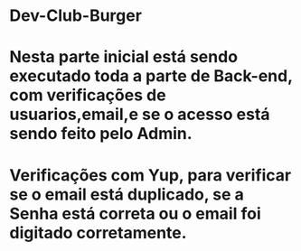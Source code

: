 # Dev-Club-Burger
 

# Nesta parte inicial está sendo executado toda a parte de Back-end, com verificações de usuarios,email,e se o acesso está sendo feito pelo Admin.
# Verificações com Yup, para verificar se o email está duplicado, se a Senha está correta ou o email foi digitado corretamente. 
